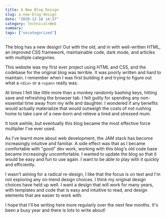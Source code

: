 ```yaml
---
title: A New Blog Design
slug: a-new-blog-design
date: "2020-12-18 14:37"
category: Technical>Web
summary:
tags: ["uncategorized"]
---
```


The blog has a new design! Out with the old, and in with well-written HTML, an
improved CSS framework, maintainable code, dark mode, and articles with multiple
categories.

This website was my first ever project using HTML and CSS, and the codebase for
the original blog was terrible. It was poorly written and hard to maintain. I
remember when I was first building it and trying to figure out what a `<div>` or
a `<span>` really was.

At times I felt like little more than a monkey randomly bashing keys, hitting
save and refreshing the browser tab. I felt guilty for spending any
non-essential time away from my wife and daughter. I wondered if any benefits
would actually materialize that would outweigh the costs of not rushing home to
take care of a new-born and relieve a tired and stressed mum.

It took awhile, but eventually this blog became the most effective force
multiplier I've ever used.

As I've learnt more about web development, the JAM stack has become increasingly
intuitive and familiar. A side effect was that as I became comfortable with
"good" dev work, working with this blog's old code base became increasingly
uncomfortable. I wanted to update the blog so that it would be easy and fun to
use again. I want to be able to play with it quickly and efficiently.

I wasn't aiming for a radical re-design, I like that the focus is on text and
I'm not exploring any on-trend design choices. I think my original design
choices have held up well. I want a design that will work for many years, with
templates and code that is easy and intuitive to read, and design elements that
are easier to work with.

I hope that I'll be writing here more regularly over the next few months. It's
been a busy year and there is lots to write about!
